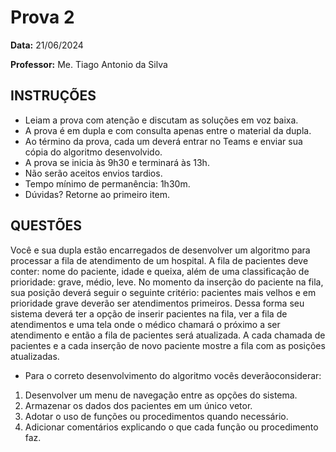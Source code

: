 # Prova 2
**Data:** 21/06/2024

**Professor:** Me. Tiago Antonio da Silva

## INSTRUÇÕES
- Leiam a prova com atenção e discutam as soluções em voz baixa.
- A prova é em dupla e com consulta apenas entre o material da dupla.
- Ao término da prova, cada um deverá entrar no Teams e enviar sua cópia do algoritmo desenvolvido.
- A prova se inicia às 9h30 e terminará às 13h.
- Não serão aceitos envios tardios.
- Tempo mínimo de permanência: 1h30m.
- Dúvidas? Retorne ao primeiro item.

## QUESTÕES
 Você e sua dupla estão encarregados de desenvolver um algoritmo para processar a fila de atendimento de um hospital. A fila de pacientes deve conter: nome do paciente, idade e queixa, além de uma classificação de prioridade: grave, médio, leve. No momento da inserção do paciente na fila, sua posição deverá seguir o seguinte  critério:  pacientes  mais  velhos  e  em  prioridade  grave  deverão  ser atendimentos primeiros. Dessa forma seu sistema deverá ter a opção de inserir pacientes na fila, ver a fila de atendimentos e uma tela onde o médico chamará o próximo a ser atendimento e então a fila de pacientes será atualizada. A cada chamada de pacientes e a cada inserção de novo paciente mostre a fila com as posições atualizadas.

- Para o correto desenvolvimento do algoritmo vocês deverãoconsiderar:
1. Desenvolver um menu de navegação entre as opções do sistema.
2. Armazenar os dados dos pacientes em um único vetor.
3. Adotar o uso de funções ou procedimentos quando necessário.
4. Adicionar comentários explicando o que cada função ou procedimento faz.